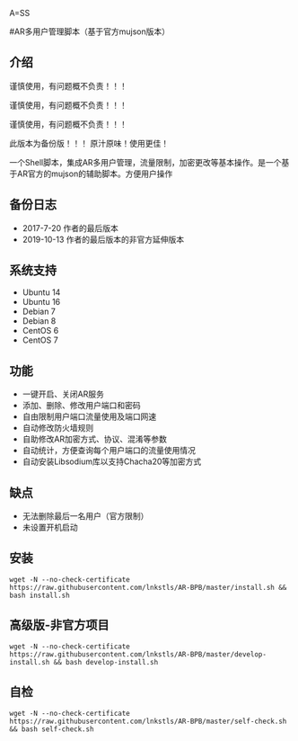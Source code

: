 A=SS

#AR多用户管理脚本（基于官方mujson版本）

## 介绍 ##


谨慎使用，有问题概不负责！！！

谨慎使用，有问题概不负责！！！ 

谨慎使用，有问题概不负责！！！

此版本为备份版！！！
原汁原味！使用更佳！

一个Shell脚本，集成AR多用户管理，流量限制，加密更改等基本操作。是一个基于AR官方的mujson的辅助脚本。方便用户操作

## 备份日志 ##
- 2017-7-20 作者的最后版本
- 2019-10-13 作者的最后版本的非官方延伸版本

## 系统支持 ##
* Ubuntu 14
* Ubuntu 16
* Debian 7
* Debian 8
* CentOS 6
* CentOS 7

## 功能 ##
- 一键开启、关闭AR服务
- 添加、删除、修改用户端口和密码
- 自由限制用户端口流量使用及端口网速
- 自动修改防火墙规则
- 自助修改AR加密方式、协议、混淆等参数
- 自动统计，方便查询每个用户端口的流量使用情况
- 自动安装Libsodium库以支持Chacha20等加密方式

## 缺点 ##
- 无法删除最后一名用户（官方限制）
- 未设置开机启动

## 安装 ##
    wget -N --no-check-certificate https://raw.githubusercontent.com/lnkstls/AR-BPB/master/install.sh && bash install.sh
    
## 高级版-非官方项目 ##
    wget -N --no-check-certificate https://raw.githubusercontent.com/lnkstls/AR-BPB/master/develop-install.sh && bash develop-install.sh

## 自检 ##
    wget -N --no-check-certificate https://raw.githubusercontent.com/lnkstls/AR-BPB/master/self-check.sh && bash self-check.sh

